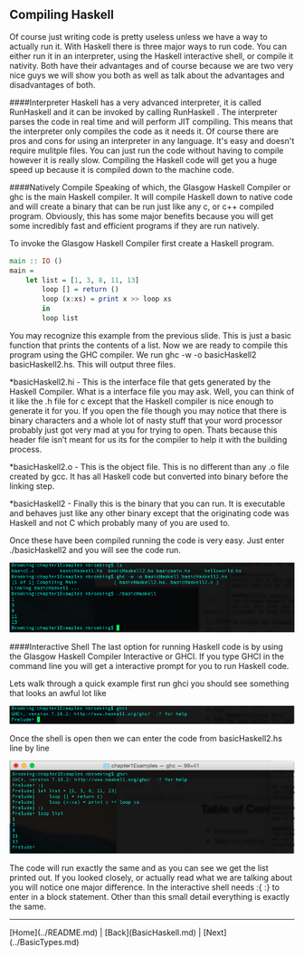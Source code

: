 Compiling Haskell
-----------------

Of course just writing code is pretty useless unless we have a way to actually run it. With Haskell there is three major ways to run code. You can either run it in an interpreter, using the Haskell interactive shell, or compile it nativity. Both have their advantages and of course because we are two very nice guys we will show you both as well as talk about the advantages and disadvantages of both. 

####Interpreter 
Haskell has a very advanced interpreter, it is called RunHaskell and it can be invoked by calling RunHaskell <file>. The interpreter parses the code in real time and will perform JIT compiling. This means that the interpreter only compiles the code as it needs it. Of course there are pros and cons for using an interpreter in any language. It's easy and doesn't require mulitple files. You can just run the code without having to compile however it is really slow. Compiling the Haskell code will get you a huge speed up because it is compiled down to the machine code. 

####Natively Compile
Speaking of which, the Glasgow Haskell Compiler or ghc is the main Haskell compiler. It will compile Haskell down to native code and will create a binary that can be run just like any c, or c++ compiled program. Obviously, this has some major benefits because you will get some incredibly fast and efficient programs if they are run natively.  

To invoke the Glasgow Haskell Compiler first create a Haskell program.

```Haskell
main :: IO ()
main =
    let list = [1, 3, 8, 11, 13]
        loop [] = return ()
        loop (x:xs) = print x >> loop xs
        in
        loop list
```

You may recognize this example from the previous slide. This is just a basic function that prints the contents of a list. Now we are ready to compile this program using the GHC compiler. We run ghc -w -o basicHaskell2 basicHaskell2.hs. This will output three files. 

*basicHaskell2.hi - This is the interface file that gets generated by the Haskell Compiler. What is a interface file you may ask. Well, you can think of it like the .h file for c except that the Haskell compiler is nice enough to generate it for you. If you open the file though you may notice that there is binary characters and a whole lot of nasty stuff that your word processor probably just got very mad at you for trying to open. Thats because this header file isn’t meant for us its for the compiler to help it with the building process.  

*basicHaskell2.o - This is the object file. This is no different than any .o file created by gcc. It has all Haskell code but converted into binary before the linking step. 

*basicHaskell2 - Finally this is the binary that you can run. It is executable and behaves just like any other binary except that the originating code was Haskell and not C which probably many of you are used to. 

Once these have been compiled running the code is very easy. Just enter ./basicHaskell2 and you will see the code run.

![basichaskell2 native](Images/NativeHaskell2.png)  

####Interactive Shell
The last option for running Haskell code is by using the Glasgow Haskell Compiler Interactive or GHCI. If you type GHCI in the command line you will get a interactive prompt for you to run Haskell code.

Lets walk through a quick example first run ghci you should see something that looks an awful lot like

![GHCI Shell](Images/openInteractive.png)

Once the shell is open then we can enter the code from basicHaskell2.hs line by line

![basicHaskell2 Interactive](Images/basicHaskell2Interactive.png)  

The code will run exactly the same and as you can see we get the list printed out. If you looked closely, or actually read what we are talking about you will notice one major difference. In the interactive shell needs :{ :} to enter in a block statement. Other than this small detail everything is exactly the same.


<!---
At the bottom of every page we need a next and previous button 
-->
<hr>
[Home](../README.md) | [Back](BasicHaskell.md) | [Next](../BasicTypes.md)


